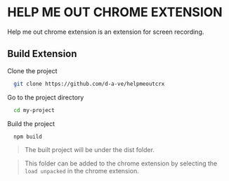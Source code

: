 
# HELP ME OUT CHROME EXTENSION

Help me out chrome extension is an extension for screen recording.



## Build Extension

Clone the project

```bash
  git clone https://github.com/d-a-ve/helpmeoutcrx
```

Go to the project directory

```bash
  cd my-project
```

Build the project

```bash
  npm build
```

> The built project will be under the dist folder.

> This folder can be added to the chrome extension by selecting the `load unpacked` in the chrome extension.

